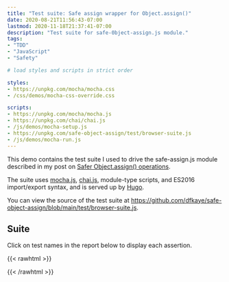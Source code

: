 ```yaml
---
title: "Test suite: Safe assign wrapper for Object.assign()"
date: 2020-08-21T11:56:43-07:00
lastmod: 2020-11-18T21:37:41-07:00
description: "Test suite for safe-0bject-assign.js module."
tags:
- "TDD"
- "JavaScript"
- "Safety"

# load styles and scripts in strict order

styles: 
- https://unpkg.com/mocha/mocha.css
- /css/demos/mocha-css-override.css

scripts: 
- https://unpkg.com/mocha/mocha.js
- https://unpkg.com/chai/chai.js
- /js/demos/mocha-setup.js
- https://unpkg.com/safe-object-assign/test/browser-suite.js
- /js/demos/mocha-run.js
---
```


This demo contains the test suite I used to drive the safe-assign.js module described in my post on [Safer Object.assign() operations](/posts/2020/08/21/safer-object.assign-operations-using-a-sensible-wrapper/).

The suite uses [mocha.js](https://mochajs.org/), [chai.js](https://www.chaijs.com/), module-type scripts, and ES2016 import/export syntax, and is served up by [Hugo](https://gohugo.io).

You can view the source of the test suite at https://github.com/dfkaye/safe-object-assign/blob/main/test/browser-suite.js.

## Suite

Click on test names in the report below to display each assertion.

{{< rawhtml >}}
<div id="fixture"></div>
<div id="mocha"></div>
{{< /rawhtml >}}
